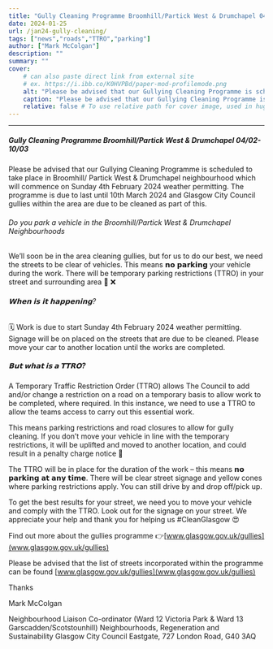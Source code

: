 ```yaml
---
title: "Gully Cleaning Programme Broomhill/Partick West & Drumchapel 04/02-10/03" 
date: 2024-01-25
url: /jan24-gully-cleaning/
tags: ["news","roads","TTRO","parking"]
author: ["Mark McColgan"]
description: "" 
summary: "" 
cover:
    # can also paste direct link from external site
    # ex. https://i.ibb.co/K0HVPBd/paper-mod-profilemode.png
    alt: "Please be advised that our Gullying Cleaning Programme is scheduled to take place in Broomhill/ Partick West & Drumchapel neighbourhood which will commence on Sunday 4th February 2024 weather permitting. The programme is due to last until 10th March 2024 and Glasgow City Council gullies within the area are due to be cleaned as part of this."
    caption: "Please be advised that our Gullying Cleaning Programme is scheduled to take place in Broomhill/ Partick West & Drumchapel neighbourhood which will commence on Sunday 4th February 2024 weather permitting. The programme is due to last until 10th March 2024 and Glasgow City Council gullies within the area are due to be cleaned as part of this."
    relative: false # To use relative path for cover image, used in hugo Page-bundles
---
```

---

##### Gully Cleaning Programme Broomhill/Partick West & Drumchapel 04/02-10/03
Please be advised that our Gullying Cleaning Programme is scheduled to take place in Broomhill/ Partick West & Drumchapel neighbourhood which will commence on Sunday 4th February 2024 weather permitting. The programme is due to last until 10th March 2024 and Glasgow City Council gullies within the area are due to be cleaned as part of this.

###### Do you park a vehicle in the Broomhill/Partick West & Drumchapel Neighbourhoods

We’ll soon be in the area cleaning gullies, but for us to do our best, we need the streets to be clear of vehicles. This means 𝗻𝗼 𝗽𝗮𝗿𝗸𝗶𝗻𝗴 your vehicle during the work. There will be temporary parking restrictions (TTRO) in your street and surrounding area 🚗️ ❌

###### 𝗪𝗵𝗲𝗻  𝗶𝘀 𝗶𝘁 𝗵𝗮𝗽𝗽𝗲𝗻𝗶𝗻𝗴?

🗓 Work is due to start Sunday 4th February 2024 weather permitting. Signage will be on placed on the streets that are due to be cleaned. Please move your car to another location until the works are completed.

##### 𝗕𝘂𝘁 𝘄𝗵𝗮𝘁 𝗶𝘀 𝗮 𝗧𝗧𝗥𝗢?

A Temporary Traffic Restriction Order (TTRO) allows The Council to add and/or change a restriction on a road on a temporary basis to allow work to be completed, where required. In this instance, we need to use a TTRO to allow the teams access to carry out this essential work.

This means parking restrictions and road closures to allow for gully cleaning. If you don’t move your vehicle in line with the temporary restrictions, it will be uplifted and moved to another location, and could result in a penalty charge notice 💸

The TTRO will be in place for the duration of the work – this means 𝗻𝗼 𝗽𝗮𝗿𝗸𝗶𝗻𝗴 𝗮𝘁 𝗮𝗻𝘆 𝘁𝗶𝗺𝗲. There will be clear street signage and yellow cones where parking restrictions apply. You can still drive by and drop off/pick up.

To get the best results for your street, we need you to move your vehicle and comply with the TTRO. Look out for the signage on your street. We appreciate your help and thank you for helping us #CleanGlasgow 😍

Find out more about the gullies programme 👉[www.glasgow.gov.uk/gullies](www.glasgow.gov.uk/gullies)

Please be advised that the list of streets incorporated within the programme can be found [www.glasgow.gov.uk/gullies](www.glasgow.gov.uk/gullies)


Thanks

Mark McColgan

Neighbourhood Liaison Co-ordinator (Ward 12 Victoria Park & Ward 13 Garscadden/Scotstounhill)
Neighbourhoods, Regeneration and Sustainability
Glasgow City Council
Eastgate, 727 London Road, G40 3AQ